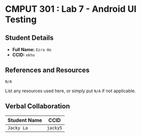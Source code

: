 # CMPUT 301 : Lab 7 - Android UI Testing

## Student Details

- **Full Name:** `Ezra Ho`
- **CCID:** `ekho`

## References and Resources
`N/A`

List any resources used here, or simply put `N/A` if not applicable.

## Verbal Collaboration

| Student Name | CCID     |
| ------------ | -------- |
| `Jacky La`   | `jacky5` |

